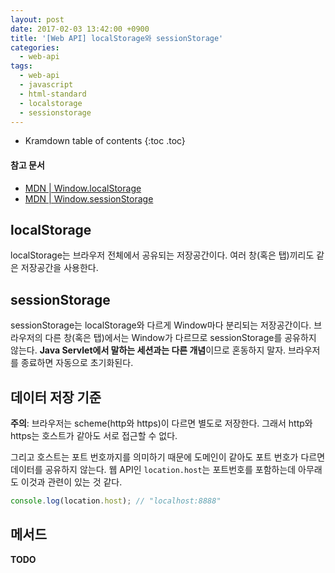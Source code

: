 ```yaml
---
layout: post
date: 2017-02-03 13:42:00 +0900
title: '[Web API] localStorage와 sessionStorage'
categories:
  - web-api
tags:
  - web-api
  - javascript
  - html-standard
  - localstorage
  - sessionstorage
---
```


* Kramdown table of contents
{:toc .toc}

#### 참고 문서

- [MDN | Window.localStorage](https://developer.mozilla.org/en-US/docs/Web/API/Window/localStorage)
- [MDN | Window.sessionStorage](https://developer.mozilla.org/en-US/docs/Web/API/Window/sessionStorage)


## localStorage

localStorage는 브라우저 전체에서 공유되는 저장공간이다. 여러 창(혹은 탭)끼리도 같은 저장공간을 사용한다.


## sessionStorage

sessionStorage는 localStorage와 다르게 Window마다 분리되는 저장공간이다. 브라우저의 다른 창(혹은 탭)에서는 Window가 다르므로 sessionStorage를 공유하지 않는다. **Java Servlet에서 말하는 세션과는 다른 개념**이므로 혼동하지 말자. 브라우저를 종료하면 자동으로 초기화된다.


## 데이터 저장 기준

**주의**: 브라우저는 scheme(http와 https)이 다르면 별도로 저장한다. 그래서 http와 https는 호스트가 같아도 서로 접근할 수 없다.

그리고 호스트는 포트 번호까지를 의미하기 때문에 도메인이 같아도 포트 번호가 다르면 데이터를 공유하지 않는다. 웹 API인 `location.host`는 포트번호를 포함하는데 아무래도 이것과 관련이 있는 것 같다.

```js
console.log(location.host); // "localhost:8888"
```


## 메서드

**TODO**
